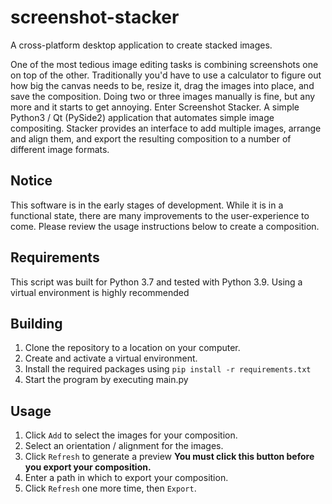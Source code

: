 # screenshot-stacker
A cross-platform desktop application to create stacked images.

One of the most tedious image editing tasks is combining screenshots one on top of the other. Traditionally you'd have to use a calculator to figure out how big the canvas needs to be, resize it, drag the images into place, and save the composition. Doing two or three images manually is fine, but any more and it starts to get annoying. Enter Screenshot Stacker. A simple Python3 / Qt (PySide2) application that automates simple image compositing. Stacker provides an interface to add multiple images, arrange and align them, and export the resulting composition to a number of different image formats.

## Notice

This software is in the early stages of development. While it is in a functional state, there are many improvements to the user-experience to come. Please review the usage instructions below to create a composition.

## Requirements
This script was built for Python 3.7 and tested with Python 3.9. Using a virtual environment is highly recommended 

## Building

1. Clone the repository to a location on your computer.
2. Create and activate a virtual environment. 
3. Install the required packages using `pip install -r requirements.txt`
4. Start the program by executing main.py

## Usage

1. Click `Add` to select the images for your composition.
2. Select an orientation / alignment for the images.
3. Click `Refresh` to generate a preview **You must click this button before you export your composition.**
4. Enter a path in which to export your composition.
5. Click `Refresh` one more time, then `Export`.
